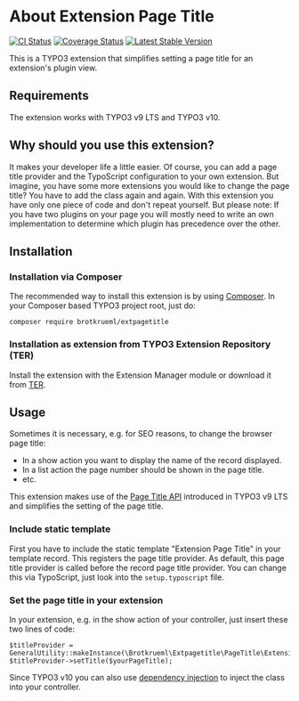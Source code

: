 # About Extension Page Title

[![CI Status](https://github.com/brotkrueml/extpagetitle/workflows/CI/badge.svg?branch=master)](https://github.com/brotkrueml/extpagetitle/actions?query=workflow%3ACI)
[![Coverage Status](https://coveralls.io/repos/github/brotkrueml/extpagetitle/badge.svg?branch=master)](https://coveralls.io/github/brotkrueml/extpagetitle?branch=master)
[![Latest Stable Version](https://poser.pugx.org/brotkrueml/extpagetitle/v/stable)](https://packagist.org/packages/brotkrueml/extpagetitle)

This is a TYPO3 extension that simplifies setting a page title for an extension's plugin view.

## Requirements

The extension works with TYPO3 v9 LTS and TYPO3 v10.

## Why should you use this extension?

It makes your developer life a little easier. Of course, you can add a page title provider and the TypoScript
configuration to your own extension. But imagine, you have some more extensions you would like to change the page title?
You have to add the class again and again. With this extension you have only one piece of code and don't repeat yourself.
But please note: If you have two plugins on your page you will mostly need to write an own implementation to determine
which plugin has precedence over the other.

## Installation

### Installation via Composer

The recommended way to install this extension is by using [Composer](https://getcomposer.org/). In your Composer based
TYPO3 project root, just do:

    composer require brotkrueml/extpagetitle

### Installation as extension from TYPO3 Extension Repository (TER)

Install the extension with the Extension Manager module or download it from
[TER](https://extensions.typo3.org/extension/extpagetitle).

## Usage

Sometimes it is necessary, e.g. for SEO reasons, to change the browser page title:

* In a show action you want to display the name of the record displayed.
* In a list action the page number should be shown in the page title.
* etc.

This extension makes use of the
[Page Title API](https://docs.typo3.org/m/typo3/reference-coreapi/master/en-us/ApiOverview/PageTitleApi/) introduced in
TYPO3 v9 LTS and simplifies the setting of the page title.

### Include static template

First you have to include the static template "Extension Page Title" in your template record.
This registers the page title provider. As default, this page title provider is called before the record page title
provider. You can change this via TypoScript, just look into the `setup.typoscript` file.

### Set the page title in your extension

In your extension, e.g. in the show action of your controller, just insert these two lines of code:

    $titleProvider = GeneralUtility::makeInstance(\Brotkrueml\Extpagetitle\PageTitle\ExtensionPageTitleProvider::class);
    $titleProvider->setTitle($yourPageTitle);

Since TYPO3 v10 you can also use
[dependency injection](https://docs.typo3.org/m/typo3/reference-coreapi/master/en-us/ApiOverview/DependencyInjection/Index.html)
to inject the class into your controller.
